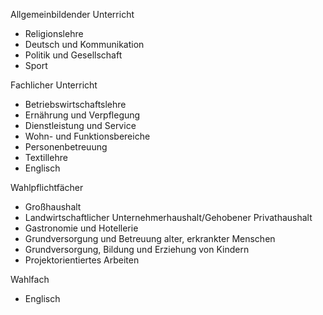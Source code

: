 Allgemeinbildender Unterricht

- Religionslehre
- Deutsch und Kommunikation
- Politik und Gesellschaft
- Sport

Fachlicher Unterricht

- Betriebswirtschaftslehre
- Ernährung und Verpflegung
- Dienstleistung und Service
- Wohn- und Funktionsbereiche
- Personenbetreuung
- Textillehre
- Englisch

Wahlpflichtfächer

- Großhaushalt
- Landwirtschaftlicher Unternehmerhaushalt/Gehobener Privathaushalt
- Gastronomie und Hotellerie
- Grundversorgung und Betreuung alter, erkrankter Menschen
- Grundversorgung, Bildung und Erziehung von Kindern
- Projektorientiertes Arbeiten

Wahlfach

- Englisch
